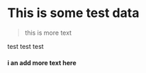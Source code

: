 # This is some test data





> this is more text





test test test



#### i an add more text here
